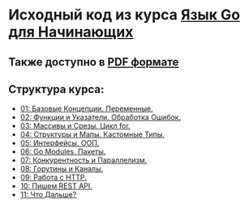 # Исходный код из курса <a href="https://medium.com/@zhashkevych/%D1%8F%D0%B7%D1%8B%D0%BA-go-%D0%B4%D0%BB%D1%8F-%D0%BD%D0%B0%D1%87%D0%B8%D0%BD%D0%B0%D1%8E%D1%89%D0%B8%D1%85-00-%D0%BF%D0%BE%D1%87%D0%B5%D0%BC%D1%83-go-9c7483b851a9">Язык Go для Начинающих</a>

## Также доступно в <a href="https://zhashkevych.com/">PDF формате</a>

## Структура курса:
*  <a href="https://medium.com/@zhashkevych/%D1%8F%D0%B7%D1%8B%D0%BA-go-%D0%B4%D0%BB%D1%8F-%D0%BD%D0%B0%D1%87%D0%B8%D0%BD%D0%B0%D1%8E%D1%89%D0%B8%D1%85-01-%D0%B1%D0%B0%D0%B7%D0%BE%D0%B2%D1%8B%D0%B5-%D0%BA%D0%BE%D0%BD%D1%86%D0%B5%D0%BF%D1%86%D0%B8%D0%B8-%D0%BF%D0%B5%D1%80%D0%B5%D0%BC%D0%B5%D0%BD%D0%BD%D1%8B%D0%B5-5218249811aa">01: Базовые Концепции. Переменные.</a>
*  <a href="https://medium.com/@zhashkevych/%D1%8F%D0%B7%D1%8B%D0%BA-go-%D0%B4%D0%BB%D1%8F-%D0%BD%D0%B0%D1%87%D0%B8%D0%BD%D0%B0%D1%8E%D1%89%D0%B8%D1%85-02-%D1%84%D1%83%D0%BD%D0%BA%D1%86%D0%B8%D0%B8-%D0%B8-%D1%83%D0%BA%D0%B0%D0%B7%D0%B0%D1%82%D0%B5%D0%BB%D0%B8-%D0%BE%D0%B1%D1%80%D0%B0%D0%B1%D0%BE%D1%82%D0%BA%D0%B0-%D0%BE%D1%88%D0%B8%D0%B1%D0%BE%D0%BA-5e289900bbed">02: Функции и Указатели. Обработка Ошибок.</a>
*  <a href="https://medium.com/@zhashkevych/%D1%8F%D0%B7%D1%8B%D0%BA-go-%D0%B4%D0%BB%D1%8F-%D0%BD%D0%B0%D1%87%D0%B8%D0%BD%D0%B0%D1%8E%D1%89%D0%B8%D1%85-03-%D0%BC%D0%B0%D1%81%D1%81%D0%B8%D0%B2%D1%8B-%D0%B8-%D1%81%D1%80%D0%B5%D0%B7%D1%8B-%D1%86%D0%B8%D0%BA%D0%BB-for-5cecb10eef0e">03: Массивы и Срезы. Цикл for.</a>
*  <a href="https://medium.com/@zhashkevych/%D1%8F%D0%B7%D1%8B%D0%BA-go-%D0%B4%D0%BB%D1%8F-%D0%BD%D0%B0%D1%87%D0%B8%D0%BD%D0%B0%D1%8E%D1%89%D0%B8%D1%85-04-%D1%81%D1%82%D1%80%D1%83%D0%BA%D1%82%D1%83%D1%80%D1%8B-%D0%B8-%D0%BC%D0%B0%D0%BF%D1%8B-%D0%BA%D0%B0%D1%81%D1%82%D0%BE%D0%BC%D0%BD%D1%8B%D0%B5-%D1%82%D0%B8%D0%BF%D1%8B-39e981375359">04: Структуры и Мапы. Кастомные Типы.</a>
*  <a href="https://medium.com/@zhashkevych/%D1%8F%D0%B7%D1%8B%D0%BA-go-%D0%B4%D0%BB%D1%8F-%D0%BD%D0%B0%D1%87%D0%B8%D0%BD%D0%B0%D1%8E%D1%89%D0%B8%D1%85-05-%D0%B8%D0%BD%D1%82%D0%B5%D1%80%D1%84%D0%B5%D0%B9%D1%81%D1%8B-%D0%BE%D0%BE%D0%BF-531a91d654d7">05: Интерфейсы. ООП.</a>
*  <a href="https://medium.com/@zhashkevych/%D1%8F%D0%B7%D1%8B%D0%BA-go-%D0%B4%D0%BB%D1%8F-%D0%BD%D0%B0%D1%87%D0%B8%D0%BD%D0%B0%D1%8E%D1%89%D0%B8%D1%85-06-go-modules-%D0%BF%D0%B0%D0%BA%D0%B5%D1%82%D1%8B-8ee55ca0f134">06: Go Modules. Пакеты.</a>
*  <a href="https://medium.com/@zhashkevych/%D1%8F%D0%B7%D1%8B%D0%BA-go-%D0%B4%D0%BB%D1%8F-%D0%BD%D0%B0%D1%87%D0%B8%D0%BD%D0%B0%D1%8E%D1%89%D0%B8%D1%85-07-%D0%BA%D0%BE%D0%BD%D0%BA%D1%83%D1%80%D0%B5%D0%BD%D1%82%D0%BD%D0%BE%D1%81%D1%82%D1%8C-%D0%B8-%D0%BF%D0%B0%D1%80%D0%B0%D0%BB%D0%BB%D0%B5%D0%BB%D0%B8%D0%B7%D0%BC-42fec3300c6c">07: Конкурентность и Параллелизм.</a>
*  <a href="https://medium.com/@zhashkevych/%D1%8F%D0%B7%D1%8B%D0%BA-go-%D0%B4%D0%BB%D1%8F-%D0%BD%D0%B0%D1%87%D0%B8%D0%BD%D0%B0%D1%8E%D1%89%D0%B8%D1%85-08-%D0%B3%D0%BE%D1%80%D1%83%D1%82%D0%B8%D0%BD%D1%8B-%D0%B8-%D0%BA%D0%B0%D0%BD%D0%B0%D0%BB%D1%8B-b9e534dbc789">08: Горутины и Каналы.</a>
*  <a href="https://medium.com/@zhashkevych/%D1%8F%D0%B7%D1%8B%D0%BA-go-%D0%B4%D0%BB%D1%8F-%D0%BD%D0%B0%D1%87%D0%B8%D0%BD%D0%B0%D1%8E%D1%89%D0%B8%D1%85-09-%D1%80%D0%B0%D0%B1%D0%BE%D1%82%D0%B0-%D1%81-http-5a60bf8033a6">09: Работа с HTTP.</a>
*  <a href="https://medium.com/@zhashkevych/%D1%8F%D0%B7%D1%8B%D0%BA-go-%D0%B4%D0%BB%D1%8F-%D0%BD%D0%B0%D1%87%D0%B8%D0%BD%D0%B0%D1%8E%D1%89%D0%B8%D1%85-10-%D0%BF%D0%B8%D1%88%D0%B5%D0%BC-rest-api-50a5c6b516e9">10: Пишем REST API.</a>
*  <a href="https://medium.com/@zhashkevych/%D1%8F%D0%B7%D1%8B%D0%BA-go-%D0%B4%D0%BB%D1%8F-%D0%BD%D0%B0%D1%87%D0%B8%D0%BD%D0%B0%D1%8E%D1%89%D0%B8%D1%85-11-%D1%87%D1%82%D0%BE-%D0%B4%D0%B0%D0%BB%D1%8C%D1%88%D0%B5-d2883e3a29c1">11: Что Дальше?</a>
